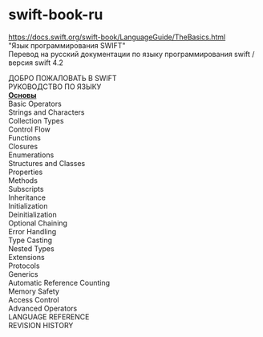 # swift-book-ru
https://docs.swift.org/swift-book/LanguageGuide/TheBasics.html <br>
"Язык программирования SWIFT" <br>
Перевод на русский документации по языку программирования swift  / версия swift 4.2 <br>


ДОБРО ПОЖАЛОВАТЬ В SWIFT <br>
РУКОВОДСТВО ПО ЯЗЫКУ <br>
<a href="https://github.com/Anna-Myzukina/swift-book-ru/blob/master/01%20The%20Basics.md"><b>Основы</b></a> <br>
Basic Operators <br>
Strings and Characters <br>
Collection Types <br>
Control Flow <br>
Functions <br>
Closures <br>
Enumerations <br>
Structures and Classes <br>
Properties <br>
Methods <br>
Subscripts <br>
Inheritance <br>
Initialization <br>
Deinitialization <br>
Optional Chaining <br>
Error Handling <br>
Type Casting <br>
Nested Types <br>
Extensions <br>
Protocols <br>
Generics <br>
Automatic Reference Counting <br>
Memory Safety <br>
Access Control <br>
Advanced Operators <br>
LANGUAGE REFERENCE <br>
REVISION HISTORY <br>
